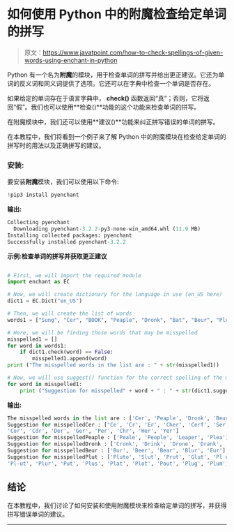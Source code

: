# 如何使用 Python 中的附魔检查给定单词的拼写

> 原文：<https://www.javatpoint.com/how-to-check-spellings-of-given-words-using-enchant-in-python>

Python 有一个名为**附魔**的模块，用于检查单词的拼写并给出更正建议。它还为单词的反义词和同义词提供了选项。它还可以在字典中检查一个单词是否存在。

如果给定的单词存在于语言字典中， **check()** 函数返回“真”；否则，它将返回“假”。我们也可以使用**检查()**功能的这个功能来检查单词的拼写。

在附魔模块中，我们还可以使用**建议()**功能来纠正拼写错误的单词的拼写。

在本教程中，我们将看到一个例子来了解 Python 中的附魔模块在检查给定单词的拼写时的用法以及正确拼写的建议。

### 安装:

要安装**附魔**模块，我们可以使用以下命令:

```py
!pip3 install pyenchant

```

**输出:**

```py
Collecting pyenchant
  Downloading pyenchant-3.2.2-py3-none-win_amd64.whl (11.9 MB)
Installing collected packages: pyenchant
Successfully installed pyenchant-3.2.2

```

**示例:检查单词的拼写并获取更正建议**

```py

# First, we will import the required module
import enchant as EC

# Now, we will create dictionary for the language in use (en_US here)
dict1 = EC.Dict("en_US")

# Then, we will create the list of words
words1 = ["Sung", "Cer", "BOOK", "Peaple", "Dronk", "Bat", "Beur", "Plut", "Pot"]

# Here, we will be finding those words that may be misspelled
misspelled1 = []
for word in words1:
    if dict1.check(word) == False:
        misspelled1.append(word)
print ("The misspelled words in the list are : " + str(misspelled1))

# Now, we will use suggest() function for the correct spelling of the misspelled words
for word in misspelled1:
    print ("Suggestion for misspelled" + word + " : " + str(dict1.suggest(word)))

```

**输出:**

```py
The misspelled words in the list are : ['Cer', 'Peaple', 'Dronk', 'Beur', 'Plut']
Suggestion for misspelledCer : ['Ce', 'Cr', 'Er', 'Cher', 'Cerf', 'Ser', 'Ter', 
'Cor', 'Cdr', 'Der', 'Ger', 'Per', 'Chr', 'Her', 'Yer']
Suggestion for misspelledPeaple : ['Peale', 'People', 'Leaper', 'Plea']
Suggestion for misspelledDronk : ['Cronk', 'Drink', 'Drone', 'Drank', 'Drunk', 'Drongo']
Suggestion for misspelledBeur : ['Bur', 'Beer', 'Bear', 'Blur', 'Eur']
Suggestion for misspelledPlut : ['Pluto', 'Slut', 'Prut', 'Glut', 'Pl ut', 
'Pl-ut', 'Plur', 'Put', 'Plus', 'Plat', 'Plot', 'Pout', 'Plug', 'Plum']

```

## 结论

在本教程中，我们讨论了如何安装和使用附魔模块来检查给定单词的拼写，并获得拼写错误单词的建议。

* * *
